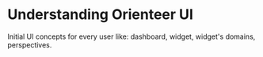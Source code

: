 # Understanding Orienteer UI



Initial UI concepts for every user like: dashboard, widget, widget's domains, perspectives.